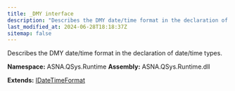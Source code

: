 ```yaml
---
title: _DMY interface
description: "Describes the DMY date/time format in the declaration of date/time types. "
last_modified_at: 2024-06-28T18:18:37Z
sitemap: false
---
```


Describes the DMY date/time format in the declaration of date/time types.

**Namespace:** ASNA.QSys.Runtime
**Assembly:** ASNA.QSys.Runtime.dll

**Extends:** [IDateTimeFormat](/reference/runtime/qsys-runtime/i-date-time-format.html)
<br>
<br>

